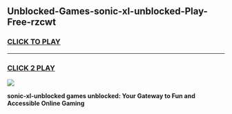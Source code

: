 
## Unblocked-Games-sonic-xl-unblocked-Play-Free-rzcwt
<h3>
<a href="https://premium76.site?title=sonic-xl-unblocked&ref=20M">CLICK TO PLAY</a></h3>
<hr>

<h3>
<a href="https://premium76.site?title=sonic-xl-unblocked&ref=20M">CLICK 2 PLAY</a>
  
</h3>

<a href="https://premium76.site?title=sonic-xl-unblocked&ref=19M"><img src="https://clearcache.store/games.png"></a>


**sonic-xl-unblocked games unblocked: Your Gateway to Fun and Accessible Online Gaming**
